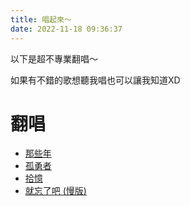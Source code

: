 ```yaml
---
title: 唱起來～
date: 2022-11-18 09:36:37
---
```


以下是超不專業翻唱～

如果有不錯的歌想聽我唱也可以讓我知道XD

# 翻唱
- [那些年](https://youtu.be/peK2FIE4ICM)
- [孤勇者](https://youtu.be/--mq4KG48x0)
- [拾憶](https://youtu.be/vCDPLnAyDVk)
- [就忘了吧 (慢版)](https://youtu.be/_KCSZpYwEm8)